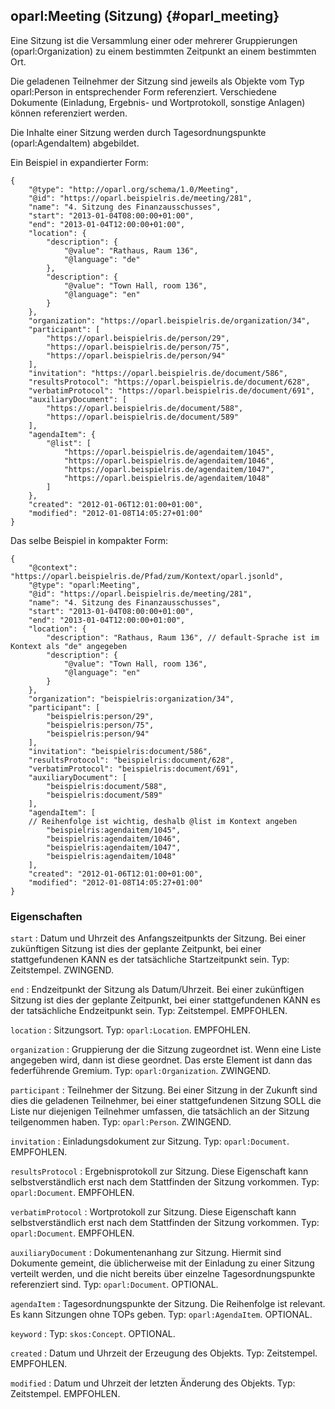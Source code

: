 oparl:Meeting (Sitzung)  {#oparl_meeting}
-----------------------

Eine Sitzung ist die Versammlung einer oder mehrerer Gruppierungen
(oparl:Organization) zu einem bestimmten Zeitpunkt an einem bestimmten Ort.

Die geladenen Teilnehmer der Sitzung sind jeweils als Objekte vom Typ
oparl:Person in 
entsprechender Form referenziert. Verschiedene Dokumente (Einladung, 
Ergebnis- und Wortprotokoll, sonstige Anlagen) können referenziert werden.

Die Inhalte einer Sitzung werden durch Tagesordnungspunkte (oparl:AgendaItem)
abgebildet.

Ein Beispiel in expandierter Form:

~~~~~  {#meeting_ex1 .json}
{
    "@type": "http://oparl.org/schema/1.0/Meeting",
    "@id": "https://oparl.beispielris.de/meeting/281",
    "name": "4. Sitzung des Finanzausschusses",
    "start": "2013-01-04T08:00:00+01:00",
    "end": "2013-01-04T12:00:00+01:00",
    "location": {
        "description": {
            "@value": "Rathaus, Raum 136",
            "@language": "de"
        },
        "description": {
            "@value": "Town Hall, room 136",
            "@language": "en"
        }
    },
    "organization": "https://oparl.beispielris.de/organization/34",
    "participant": [
        "https://oparl.beispielris.de/person/29",
        "https://oparl.beispielris.de/person/75",
        "https://oparl.beispielris.de/person/94"
    ],
    "invitation": "https://oparl.beispielris.de/document/586",
    "resultsProtocol": "https://oparl.beispielris.de/document/628",
    "verbatimProtocol": "https://oparl.beispielris.de/document/691",
    "auxiliaryDocument": [
        "https://oparl.beispielris.de/document/588",
        "https://oparl.beispielris.de/document/589"
    ],
    "agendaItem": {
        "@list": [
            "https://oparl.beispielris.de/agendaitem/1045",
            "https://oparl.beispielris.de/agendaitem/1046",
            "https://oparl.beispielris.de/agendaitem/1047",
            "https://oparl.beispielris.de/agendaitem/1048"
        ]
    },
    "created": "2012-01-06T12:01:00+01:00",
    "modified": "2012-01-08T14:05:27+01:00"
}
~~~~~

Das selbe Beispiel in kompakter Form:

~~~~~  {#meeting_ex2 .json}
{
    "@context": "https://oparl.beispielris.de/Pfad/zum/Kontext/oparl.jsonld",
    "@type": "oparl:Meeting",
    "@id": "https://oparl.beispielris.de/meeting/281",
    "name": "4. Sitzung des Finanzausschusses",
    "start": "2013-01-04T08:00:00+01:00",
    "end": "2013-01-04T12:00:00+01:00",
    "location": {
        "description": "Rathaus, Raum 136", // default-Sprache ist im Kontext als "de" angegeben
        "description": {
            "@value": "Town Hall, room 136",
            "@language": "en"
        }
    },
    "organization": "beispielris:organization/34",
    "participant": [
        "beispielris:person/29",
        "beispielris:person/75",
        "beispielris:person/94"
    ],
    "invitation": "beispielris:document/586",
    "resultsProtocol": "beispielris:document/628",
    "verbatimProtocol": "beispielris:document/691",
    "auxiliaryDocument": [
        "beispielris:document/588",
        "beispielris:document/589"
    ],
    "agendaItem": [
    // Reihenfolge ist wichtig, deshalb @list im Kontext angeben
        "beispielris:agendaitem/1045",
        "beispielris:agendaitem/1046",
        "beispielris:agendaitem/1047",
        "beispielris:agendaitem/1048"
    ],
    "created": "2012-01-06T12:01:00+01:00",
    "modified": "2012-01-08T14:05:27+01:00"
}
~~~~~

### Eigenschaften ###

`start`
:   Datum und Uhrzeit des Anfangszeitpunkts der Sitzung. Bei einer zukünftigen 
    Sitzung ist dies der geplante Zeitpunkt, bei einer stattgefundenen
    KANN es der tatsächliche Startzeitpunkt sein.
    Typ: Zeitstempel.
    ZWINGEND.

`end`
:   Endzeitpunkt der Sitzung als Datum/Uhrzeit. Bei einer zukünftigen 
    Sitzung ist dies der geplante Zeitpunkt, bei einer stattgefundenen
    KANN es der tatsächliche Endzeitpunkt sein.
    Typ: Zeitstempel.
    EMPFOHLEN.

`location`
:   Sitzungsort.
    Typ: `oparl:Location`.
    EMPFOHLEN.

`organization`
:   Gruppierung der die Sitzung zugeordnet ist. Wenn eine Liste angegeben wird, dann ist diese geordnet. Das erste
    Element ist dann das federführende Gremium.
    Typ: `oparl:Organization`.
    ZWINGEND.

`participant`
:   Teilnehmer der Sitzung.
    Bei einer Sitzung in der Zukunft sind dies die geladenen Teilnehmer, bei einer stattgefundenen Sitzung SOLL die
    Liste nur diejenigen Teilnehmer umfassen, die tatsächlich an der Sitzung teilgenommen haben.
    Typ: `oparl:Person`.
    ZWINGEND.

`invitation`
:   Einladungsdokument zur Sitzung.
    Typ: `oparl:Document`.
    EMPFOHLEN.

`resultsProtocol`
:   Ergebnisprotokoll zur Sitzung. Diese Eigenschaft kann selbstverständlich erst nach
    dem Stattfinden der Sitzung vorkommen.
    Typ: `oparl:Document`.
    EMPFOHLEN.

`verbatimProtocol`
:   Wortprotokoll zur Sitzung. Diese Eigenschaft kann selbstverständlich erst nach
    dem Stattfinden der Sitzung vorkommen.
    Typ: `oparl:Document`.
    EMPFOHLEN.
    
`auxiliaryDocument`
:   Dokumentenanhang zur Sitzung.
    Hiermit sind Dokumente gemeint, die üblicherweise mit der Einladung
    zu einer Sitzung verteilt werden, und die nicht bereits über einzelne
    Tagesordnungspunkte referenziert sind.
    Typ: `oparl:Document`.
    OPTIONAL.

`agendaItem`
:   Tagesordnungspunkte der Sitzung.
    Die Reihenfolge ist relevant.
    Es kann Sitzungen ohne TOPs geben.
    Typ: `oparl:AgendaItem`.
    OPTIONAL.

`keyword`
:   Typ: `skos:Concept`.
    OPTIONAL.
    
`created`
:   Datum und Uhrzeit der Erzeugung des Objekts.
    Typ: Zeitstempel.
    EMPFOHLEN.

`modified`
:   Datum und Uhrzeit der letzten Änderung des Objekts.
    Typ: Zeitstempel.
    EMPFOHLEN.
